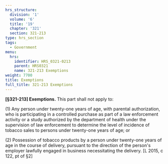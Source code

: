 ```yaml
---
hrs_structure:
  division: '1'
  volume: '6'
  title: '19'
  chapter: '321'
  section: 321-213
type: hrs_section
tags:
  - Government
menu:
  hrs:
    identifier: HRS_0321-0213
    parent: HRS0321
    name: 321-213 Exemptions
weight: 7700
title: Exemptions
full_title: 321-213 Exemptions
---
```

**[§321-213] Exemptions.** This part shall not apply to:

(1) Any person under twenty-one years of age, with parental authorization, who is participating in a controlled purchase as part of a law enforcement activity or a study authorized by the department of health under the supervision of law enforcement to determine the level of incidence of tobacco sales to persons under twenty-one years of age; or

(2) Possession of tobacco products by a person under twenty-one years of age in the course of delivery, pursuant to the direction of the person's employer lawfully engaged in business necessitating the delivery. [L 2015, c 122, pt of §2]